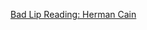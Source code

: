 ---
layout: post
wordpress_id: 1300
wordpress_url: http://noesbueno.com/archives/1300
date: '2011-10-29 15:03:33 -0500'
date_gmt: '2011-10-29 20:03:33 -0500'
body: |
  <p><a href="http://www.thehighdefinite.com/2011/10/bad-lip-reading-herman-cain/">Bad Lip Reading: Herman Cain</a></p>
---